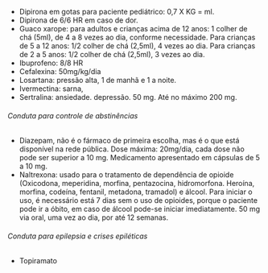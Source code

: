 * Dipirona em gotas para paciente pediátrico: 0,7 X KG = ml. 
* Dipirona de 6/6 HR em caso de dor. 
* Guaco xarope: para adultos e crianças acima de 12 anos: 1 colher de chá (5ml), de 4 a 8 vezes ao dia, conforme necessidade. Para crianças de 5 a 12 anos: 1/2 colher de chá (2,5ml), 4 vezes ao dia. Para crianças de 2 a 5 anos: 1/2 colher de chá (2,5ml), 3 vezes ao dia.
* Ibuprofeno: 8/8 HR
* Cefalexina: 50mg/kg/dia
* Losartana: pressão alta, 1 de manhã e 1 a noite. 
* Ivermectina: sarna,
* Sertralina: ansiedade. depressão. 50 mg. Até no máximo 200 mg. 

###### Conduta para controle de abstinências 
* Diazepam, não é o fármaco de primeira escolha, mas é o que está disponível na rede pública. Dose máxima: 20mg/dia, cada dose não pode ser superior a 10 mg. Medicamento apresentado em cápsulas de 5 a 10 mg. 
* Naltrexona: usado para o tratamento de dependência de opioide (Oxicodona, meperidina, morfina, pentazocina, hidromorfona. Heroína, morfina, codeína, fentanil, metadona, tramadol) e álcool. Para iniciar o uso, é necessário está 7 dias sem o uso de opioides, porque o paciente pode ir a óbito, em caso de álcool pode-se iniciar imediatamente. 50 mg via oral, uma vez ao dia, por até 12 semanas. 
###### Conduta para epilepsia e crises epiléticas
* Topiramato